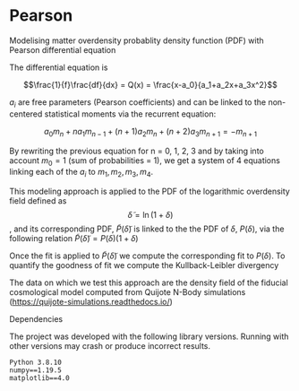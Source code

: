 # Pearson

Modelising matter overdensity probablity density function (PDF) with Pearson differential equation

The differential equation is


   $$\frac{1}{f}\frac{df}{dx} = Q(x) = \frac{x-a_0}{a_1+a_2x+a_3x^2}$$

$a_i$ are free parameters (Pearson coefficients) and can be linked to the non-centered statistical moments via the recurrent equation:

$$a_0m_n+na_1m_{n-1}+(n+1)a_2m_n+(n+2)a_3m_{n+1}=-m_{n+1}$$

By rewriting the previous equation for n = 0, 1, 2, 3 and by taking into account $m_0 = 1$ (sum of probabilities = 1), we get a system of 4 equations linking each of the $a_i$ to $m_1, m_2, m_3, m_4$.

This modeling approach is applied to the PDF of the logarithmic overdensity field defined as
$$\tilde{\delta} = \ln (1+\delta)$$, and its corresponding PDF, $\tilde {P} (\tilde {\delta})$ is linked to the the PDF of $\delta$, $P(\delta)$, via the following relation 
$\tilde {P} (\tilde {\delta}) = P(\delta) (1+\delta)$

Once the fit is applied to $\tilde {P} (\tilde {\delta})$ we compute the corresponding fit to $P(\delta)$.
To quantify the goodness of fit we compute the Kullback-Leibler divergency


The data on which we test this approach are the density field of the fiducial cosmological model computed from Quijote N-Body simulations (https://quijote-simulations.readthedocs.io/)

Dependencies

The project was developed with the following library versions. Running with other versions may crash or produce incorrect results.

    Python 3.8.10
    numpy==1.19.5
    matplotlib==4.0

